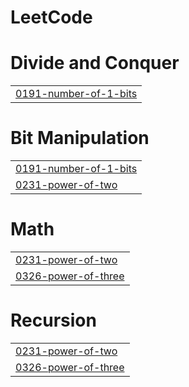 # LeetCode


# Divide and Conquer
|  |
| ------- |
| [0191-number-of-1-bits](https://github.com/MafKamRAN/LeetCode/tree/master/0191-number-of-1-bits) |
# Bit Manipulation
|  |
| ------- |
| [0191-number-of-1-bits](https://github.com/MafKamRAN/LeetCode/tree/master/0191-number-of-1-bits) |
| [0231-power-of-two](https://github.com/MafKamRAN/LeetCode/tree/master/0231-power-of-two) |
# Math
|  |
| ------- |
| [0231-power-of-two](https://github.com/MafKamRAN/LeetCode/tree/master/0231-power-of-two) |
| [0326-power-of-three](https://github.com/MafKamRAN/LeetCode/tree/master/0326-power-of-three) |
# Recursion
|  |
| ------- |
| [0231-power-of-two](https://github.com/MafKamRAN/LeetCode/tree/master/0231-power-of-two) |
| [0326-power-of-three](https://github.com/MafKamRAN/LeetCode/tree/master/0326-power-of-three) |